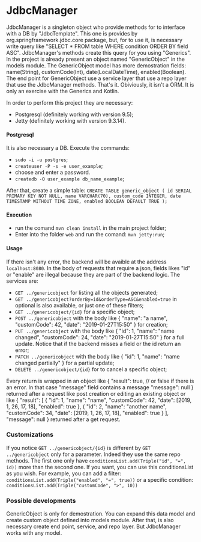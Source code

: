 # JdbcManager
JdbcManager is a singleton object who provide methods for to interface with a DB by "JdbcTemplate".
This one is provides by org.springframework.jdbc.core package, but, for to use it, is necessary write query
like "SELECT * FROM table WHERE condition ORDER BY field ASC".
JdbcManager's methods create this query for you using "Generics".
In the project is already present an object named "GenericObject" in the models module.
The GenericObject model has more demostration fields: name(String), customCode(Int), date(LocalDateTime), enabled(Boolean).
The end point for GenericObject use a service layer that use a repo layer that use the JdbcManager methods.
That's it.
Obiviously, it isn't a ORM. It is only an exercise with the Generics and Kotlin.

In order to perform this project they are necessary:
- Postgresql (definitely working with version 9.5);
- Jetty (definitely working with version 9.3.14).

#### Postgresql
It is also necessary a DB.
Execute the commands:
- `sudo -i -u postgres`;
- `createuser -P -s -e user_example`;
- choose and enter a password.
- `createdb -O user_example db_name_example`;

After that, create a simple table:
`CREATE TABLE generic_object (
    id SERIAL PRIMARY KEY NOT NULL,
    name VARCHAR(70),
    custom_code INTEGER,
    date TIMESTAMP WITHOUT TIME ZONE,
    enabled BOOLEAN DEFAULT TRUE
);`

#### Execution
- run the comand `mvn clean install` in the main project folder;
- Enter into the folder `web` and run the comand: `mvn jetty:run`;

#### Usage
If there isn't any error, the backend will be avaible at the address `localhost:8080`.
In the body of requests that require a json, fields likes "id" or "enable" are illegal because they are part of the backend logic.
The services are:
- `GET ../genericobject` for listing all the objects generated;
- `GET ../genericobject?orderBy=id&orderType=ASC&enabled=true` in optional is also available, or just one of these filters;
- `GET ../genericobject/{id}` for a specific object;
- `POST ../genericobject` with the body like
    {
        "name": "a name",
        "customCode": 42,
        "date": "2019-01-27T15:50"
    }
    for creation;
- `PUT ../genericobject` with the body like
    {
        "id": 1,
        "name": "name changed",
        "customCode": 24,
        "date": "2019-01-27T15:50"
    }
    for a full update. Notice that if the backend misses a field or the id return an error;
- `PATCH ../genericobject` with the body like
    {
        "id": 1,
        "name": "name changed partially"
    }
    for a partial update;
- `DELETE ../genericobject/{id}` for to cancel a specific object;

Every return is wrapped in an object like
{
    "result": true, // or false if there is an error. In that case "message" field contains a message
    "message": null
}
returned after a request like post creation or editing an existing object or like
{
    "result": [
        {
            "id": 1,
            "name": "name",
            "customCode": 42,
            "date": [2019, 1, 26, 17, 18],
            "enabled": true
        },
        {
            "id": 2,
            "name": "another name",
            "customCode": 34,
            "date": [2019, 1, 26, 17, 18],
            "enabled": true
        }
    ],
    "message": null
}
returned after a get request.

### Customizations
If you notice `GET ../genericobject/{id}` is different by `GET ../genericobject` only for a parameter.
Indeed they use the same repo methods. The first one only have `conditionsList.add(Triple("id", "=", id))` more than the second one.
If you want, you can use this conditionsList as you wish.
For example, you can add a filter:
`conditionsList.add(Triple("enabled", "=", true))`
or a specific condition:
`conditionsList.add(Triple("customCode", ">", 10))`

### Possible developments
GenericObject is only for demostration.
You can expand this data model and create custom object defined into models module.
After that, is also necessary create end point, service, and repo layer.
But JdbcManager works with any model.